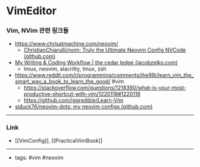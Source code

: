 # VimEditor 

### Vim, NVim 관련 링크들
- https://www.chrisatmachine.com/neovim/
   - [ChristianChiarulli/nvim: Truly the Ultimate Neovim Config NVCode (github.com)](https://github.com/ChristianChiarulli/nvim)
- [My Writing & Coding Workflow | the cedar ledge (jacobzelko.com)](http://jacobzelko.com/workflow/)
   - tmux, neovim, alacritty, tmux, zsh
- https://www.reddit.com/r/programming/comments/ihe99i/learn_vim_the_smart_way_a_book_to_learn_the_good/ #vim 
	- https://stackoverflow.com/questions/1218390/what-is-your-most-productive-shortcut-with-vim/1220118#1220118
	- https://github.com/iggredible/Learn-Vim 
- [siduck76/neovim-dots: my neovim configs (github.com)](https://github.com/siduck76/neovim-dots)
----
### Link
- [[VimConfig]], [[PracticalVimBook]]
----
- tags: #vim #neovim 